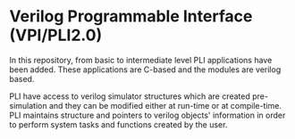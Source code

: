 
# Verilog Programmable Interface (VPI/PLI2.0)

In this repository, from basic to intermediate level PLI applications have been added. These applications are C-based and the modules are verilog based.

PLI have access to verilog simulator structures which are created pre-simulation and they can be modified either at run-time or at compile-time. PLI maintains structure and pointers to verilog objects' information in order to perform system tasks and functions created by the user.





